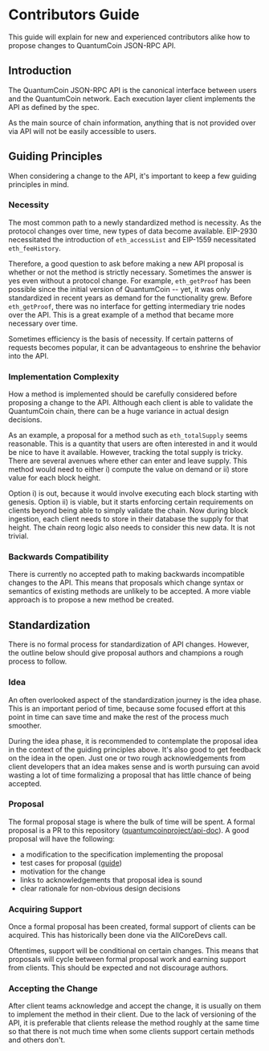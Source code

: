 # Contributors Guide

This guide will explain for new and experienced contributors alike how to
propose changes to QuantumCoin JSON-RPC API.

## Introduction

The QuantumCoin JSON-RPC API is the canonical interface between users and the
QuantumCoin network. Each execution layer client implements the API as defined by
the spec. 

As the main source of chain information, anything that is not provided over via
API will not be easily accessible to users. 

## Guiding Principles

When considering a change to the API, it's important to keep a few guiding
principles in mind.

### Necessity

The most common path to a newly standardized method is necessity. As the
protocol changes over time, new types of data become available. EIP-2930
necessitated the introduction of `eth_accessList` and EIP-1559 necessitated
`eth_feeHistory`.

Therefore, a good question to ask before making a new API proposal is whether
or not the method is strictly necessary. Sometimes the answer is yes even
without a protocol change. For example, `eth_getProof` has been possible since
the initial version of QuantumCoin -- yet, it was only standardized in recent years
as demand for the functionality grew. Before `eth_getProof`, there was no
interface for getting intermediary trie nodes over the API. This is a great
example of a method that became more necessary over time.

Sometimes efficiency is the basis of necessity. If certain patterns of requests
becomes popular, it can be advantageous to enshrine the behavior into the API.

### Implementation Complexity

How a method is implemented should be carefully considered before proposing a
change to the API. Although each client is able to validate the QuantumCoin chain,
there can be a huge variance in actual design decisions.

As an example, a proposal for a method such as `eth_totalSupply` seems
reasonable. This is a quantity that users are often interested in and it would
be nice to have it available. However, tracking the total supply is tricky. There
are several avenues where ether can enter and leave supply. This method would
need to either i) compute the value on demand or ii) store value for each block
height.

Option i) is out, because it would involve executing each block starting with
genesis. Option ii) is viable, but it starts enforcing certain requirements on
clients beyond being able to simply validate the chain. Now during block
ingestion, each client needs to store in their database the supply for that
height. The chain reorg logic also needs to consider this new data. It is not
trivial.

### Backwards Compatibility

There is currently no accepted path to making backwards incompatible changes to
the API. This means that proposals which change syntax or semantics of existing
methods are unlikely to be accepted. A more viable approach is to propose a new
method be created.

## Standardization

There is no formal process for standardization of API changes. However, the
outline below should give proposal authors and champions a rough process to
follow.

### Idea

An often overlooked aspect of the standardization journey is the idea phase.
This is an important period of time, because some focused effort at this point
in time can save time and make the rest of the process much smoother.

During the idea phase, it is recommended to contemplate the proposal idea in
the context of the guiding principles above. It's also good to get feedback on
the idea in the open. Just one or two rough acknowledgements from client
developers that an idea makes sense and is worth pursuing can avoid wasting a
lot of time formalizing a proposal that has little chance of being accepted.

### Proposal

The formal proposal stage is where the bulk of time will be spent. A formal
proposal is a PR to this repository ([quantumcoinproject/api-doc][exec-apis]). A
good proposal will have the following:

* a modification to the specification implementing the proposal
* test cases for proposal ([guide][test-gen])
* motivation for the change
* links to acknowledgements that proposal idea is sound
* clear rationale for non-obvious design decisions

### Acquiring Support

Once a formal proposal has been created, formal support of clients can be
acquired. This has historically been done via the AllCoreDevs call.

Oftentimes, support will be conditional on certain changes. This means that
proposals will cycle between formal proposal work and earning support from
clients. This should be expected and not discourage authors.

### Accepting the Change

After client teams acknowledge and accept the change, it is usually on them to
implement the method in their client. Due to the lack of versioning of the API,
it is preferable that clients release the method roughly at the same time so
that there is not much time when some clients support certain methods and
others don't.


[exec-apis]: https://github.com/quantumcoinproject/api-doc
[test-gen]: https://github.com/quantumcoinproject/api-doc/blob/main/tests/README.md
